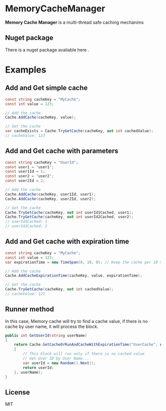 # MemoryCacheManager
<b>Memory Cache Manager</b> is a multi-thread safe caching mechanims

## Nuget package
There is a nuget package avaliable here .

# Examples

## Add and Get simple cache

```csharp
const string cacheKey = "MyCache";
const int value = 123;

// Add the cache
Cache.AddCache(cacheKey, value);

// Get the cache
var cacheExists = Cache.TryGetCache(cacheKey, out int cachedValue);
// cacheValue: 123
```

## Add and Get cache with parameters

```csharp
const string cacheKey = "UserId";
const user1 = 'user1';
const user1Id = 1;
const user2 = 'user2';
const user2Id = 2;

// Add the cache
Cache.AddCache(cacheKey, user1Id, user1);
Cache.AddCache(cacheKey, user2Id, user2);

// Get the cache
Cache.TryGetCache(cacheKey, out int userId1Cached, user1);
Cache.TryGetCache(cacheKey, out int userId2Cached, user2);
// userId1Cached: 1
// userId2Cached: 2
```

## Add and Get cache with expiration time

```csharp
const string cacheKey = "MyCache";
const int value = 123;
var expirationTime = new TimeSpan(0, 10, 0); // Keep the cache per 10 minutes

// Add the cache
Cache.AddCacheExpirationTime(cacheKey, value, expirationTime);

// Get the cache
Cache.TryGetCache(cacheKey, out int cachedValue);
// cacheValue: 123
```

## Runner method

In this case, Memory cache will try to find a cache value, if there is no cache by user name, it will process the block.

```csharp
public int GetUserId(string userName)
{
    return Cache.GetCacheOrRunAndCacheWithExpirationTime("UserCache", new TimeSpan(0, 1, 0), () =>
    {
        // This block will run only if there is no cached value
        // Get User ID by User Name...
        var userId = new Random().Next();
        return userId;
    }, userName);
}
```

## License

MIT
